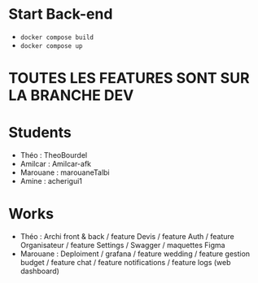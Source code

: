 # Start Back-end
- `docker compose build`
- `docker compose up`

# TOUTES LES FEATURES SONT SUR LA BRANCHE DEV

# Students

- Théo : TheoBourdel
- Amilcar : Amilcar-afk
- Marouane : marouaneTalbi
- Amine : acherigui1

# Works

- Théo : Archi front & back / feature Devis / feature Auth / feature Organisateur / feature Settings / Swagger / maquettes Figma
- Marouane : Deploiment / grafana / feature wedding / feature gestion budget / feature chat / feature notifications / feature logs (web dashboard)
